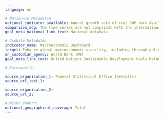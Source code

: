 ```yaml
---
language: en

# Nationale Metadaten
national_indicator_available: Annual growth rate of real GDP <br> Available income of private households <br> Consumption by private households <br> Debt level of the total public budget <br> Government fiscal balance <br>  Gross fixed capital formation <br> Hours worked by employees <br> Hours worked by persons employed <br> Labour productivity per hour worked by persons employed <br> Labour productivity per hour worked by employee <br> Persons employed <br> Real GDP per capita <br> Trade balance 
comparison_sdg: The time series are not compliant with the international metadata description.
goal_meta_national_link_text: National metadata

# Globale Metadaten
indicator_name: Macroeconomic Dashboard
target: Enhance global macroeconomic stability, including through policy coordination and policy coherence
un_custodian_agency: World Bank (WB)
goal_meta_link_text: United Nations Sustainable Development Goals Metadata

# Datenquelle

source_organisation_1: Federal Statistical Office (Destatis)
source_url_text_1:

source_organisation_2:
source_url_2:

# Nicht ändern!
national_geographical_coverage: Total
---
```

